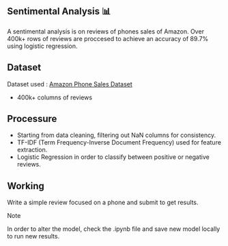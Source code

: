 ## Sentimental Analysis 📊
A sentimental analysis is on reviews of phones sales of Amazon. Over 400k+ rows of reviews are proccesed to achieve an accuracy of 89.7% using logistic regression. 

## Dataset
Dataset used : [Amazon Phone Sales Dataset](https://www.kaggle.com/datasets/PromptCloudHQ/amazon-reviews-unlocked-mobile-phones)
- 400k+ columns of reviews

## Processure 
- Starting from data cleaning, filtering out NaN columns for consistency.
- TF-IDF (Term Frequency-Inverse Document Frequency) used for feature extraction.
- Logistic Regression in order to classify between positive or negative reviews.

## Working
Write a simple review focused on a phone and submit to get results.

>[!NOTE]
>In order to alter the model, check the .ipynb file and save new model locally to run new results.
